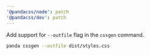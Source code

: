 ```yaml
---
'@pandacss/node': patch
'@pandacss/dev': patch
---
```


Add support for `--outfile` flag in the `cssgen` command.

```bash
panda cssgen --outfile dist/styles.css
```
